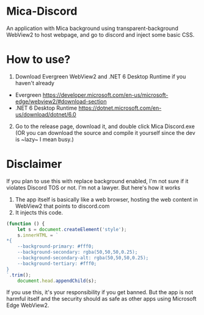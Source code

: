 # Mica-Discord

An application with Mica background using transparent-background WebView2 to host webpage, and go to discord and inject some basic CSS.

# How to use?
1. Download Evergreen WebView2 and .NET 6 Desktop Runtime if you haven't already
- Evergreen https://developer.microsoft.com/en-us/microsoft-edge/webview2/#download-section
- .NET 6 Desktop Runtime https://dotnet.microsoft.com/en-us/download/dotnet/6.0
2. Go to the release page, download it, and double click Mica Discord.exe (OR you can download the source and compile it yourself since the dev is ~lazy~ I mean busy.)

# Disclaimer
If you plan to use this with replace background enabled, I'm not sure if it violates Discord TOS or not. I'm not a lawyer. But here's how it works
1. The app itself is basically like a web browser, hosting the web content in WebView2 that points to discord.com
2. It injects this code.
```javascript
(function () {
    let s = document.createElement('style');
    s.innerHTML = `
*{
    --background-primary: #fff0;
    --background-secondary: rgba(50,50,50,0.25);
    --background-secondary-alt: rgba(50,50,50,0.25);
    --background-tertiary: #fff0;
}
`.trim();
    document.head.appendChild(s);
```
If you use this, it's your responsibility if you get banned. But the app is not harmful itself and the security should as safe as other apps using Microsoft Edge WebView2.
